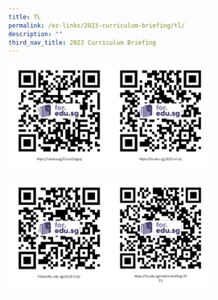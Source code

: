 ```yaml
---
title: TL
permalink: /ez-links/2023-curriculum-briefing/tl/
description: ""
third_nav_title: 2023 Curriculum Briefing
---
```

<p><a href="https://www.ezhishi.net/CKPSebook2022/">
<img style="width:40%" align=left src="/images/tl1.png">
</a></p>

<p><a href="https://www.ezhishi.net/CKPSebook2022/">
<img style="width:40%" align=left src="/images/tl2.png">
</a></p>
<br clear=left>

<p><a href="https://www.ezhishi.net/CKPSebook2022/">
<img style="width:40%" align=left src="/images/tl3.png">
</a></p>

<p><a href="https://www.ezhishi.net/CKPSebook2022/">
<img style="width:40%" align=left src="/images/tl4.png">
</a></p>
<br clear=left>